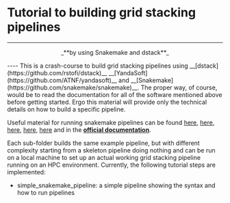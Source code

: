 # Tutorial to building grid stacking pipelines
----
<p align="center">
_**by using Snakemake and dstack**_
</p>
----
This is a crash-course to build grid stacking pipelines using __[dstack](https://github.com/rstofi/dstack)__ __[YandaSoft](https://github.com/ATNF/yandasoft)__ and __[Snakemake](https://github.com/snakemake/snakemake)__. The proper way, of course, would be to read the documentation for all of the software mentioned above before getting started. Ergo this material will provide only the technical details on how to build a specific pipeline.

Useful material for running snakemake pipelines can be found [here](https://hpc-carpentry.github.io/hpc-python/15-snakemake-python/), [here](https://hackmd.io/@bluegenes/BJPrrj7WB), [here](https://www.sichong.site/2020/02/25/snakemake-and-slurm-how-to-manage-workflow-with-resource-constraint-on-hpc/), [here](https://tinyheero.github.io/2019/08/30/wildcards-in-snakemake.html), [here](https://edwards.sdsu.edu/research/wildcards-in-snakemake/) and in the __[official documentation](https://snakemake.readthedocs.io/en/stable/index.html)__.

Each sub-folder builds the same example pipeline, but with different complexity starting from a skeleton pipeline doing nothing and can be run on a local machine to set up an actual working grid stacking pipeline running on an HPC environment. Currently, the following tutorial steps are implemented:

- simple_snakemake_pipeline: a simple pipeline showing the syntax and how to run pipelines